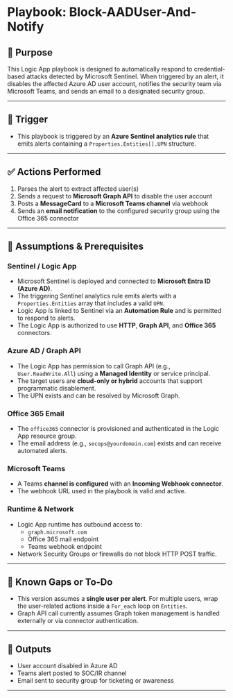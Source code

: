 
# Playbook: Block-AADUser-And-Notify

## 📌 Purpose
This Logic App playbook is designed to automatically respond to credential-based attacks detected by Microsoft Sentinel. When triggered by an alert, it disables the affected Azure AD user account, notifies the security team via Microsoft Teams, and sends an email to a designated security group.

---

## 🚀 Trigger
- This playbook is triggered by an **Azure Sentinel analytics rule** that emits alerts containing a `Properties.Entities[].UPN` structure.

---

## ✅ Actions Performed
1. Parses the alert to extract affected user(s)
2. Sends a request to **Microsoft Graph API** to disable the user account
3. Posts a **MessageCard** to a **Microsoft Teams channel** via webhook
4. Sends an **email notification** to the configured security group using the Office 365 connector

---

## 🔐 Assumptions & Prerequisites

### Sentinel / Logic App
- Microsoft Sentinel is deployed and connected to **Microsoft Entra ID (Azure AD)**.
- The triggering Sentinel analytics rule emits alerts with a `Properties.Entities` array that includes a valid `UPN`.
- Logic App is linked to Sentinel via an **Automation Rule** and is permitted to respond to alerts.
- The Logic App is authorized to use **HTTP**, **Graph API**, and **Office 365** connectors.

### Azure AD / Graph API
- The Logic App has permission to call Graph API (e.g., `User.ReadWrite.All`) using a **Managed Identity** or service principal.
- The target users are **cloud-only or hybrid** accounts that support programmatic disablement.
- The UPN exists and can be resolved by Microsoft Graph.

### Office 365 Email
- The `office365` connector is provisioned and authenticated in the Logic App resource group.
- The email address (e.g., `secops@yourdomain.com`) exists and can receive automated alerts.

### Microsoft Teams
- A Teams **channel is configured** with an **Incoming Webhook connector**.
- The webhook URL used in the playbook is valid and active.

### Runtime & Network
- Logic App runtime has outbound access to:
  - `graph.microsoft.com`
  - Office 365 mail endpoint
  - Teams webhook endpoint
- Network Security Groups or firewalls do not block HTTP POST traffic.

---

## 🔧 Known Gaps or To-Do
- This version assumes a **single user per alert**. For multiple users, wrap the user-related actions inside a `For_each` loop on `Entities`.
- Graph API call currently assumes Graph token management is handled externally or via connector authentication.

---

## 🧾 Outputs
- User account disabled in Azure AD
- Teams alert posted to SOC/IR channel
- Email sent to security group for ticketing or awareness

---

